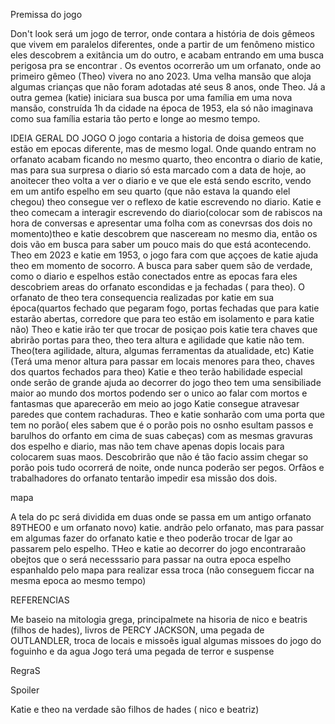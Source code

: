 Premissa do jogo


Don't look será um jogo de terror, onde contara a história de dois gêmeos que vivem em paralelos diferentes, onde a partir de um fenômeno mistico eles descobrem a exitância um do outro, e acabam entrando em uma busca perigosa pra se encontrar .
Os eventos ocorrerão um um orfanato, onde ao primeiro gêmeo (Theo) vivera no ano 2023. Uma velha mansão que aloja algumas crianças que não foram adotadas até seus 8 anos, onde Theo. Já a outra gemea (katie) iniciara sua busca por uma família em uma nova mansão, construída 1h da cidade na época de 1953, ela só não imaginava como sua família estaria tão perto e longe ao mesmo tempo.

IDEIA GERAL DO JOGO
O jogo contaria a historia de doisa gemeos que estão em epocas diferente, mas de mesmo  logal. Onde quando entram no orfanato acabam ficando no mesmo quarto, theo encontra o diario de katie, mas para sua surpresa o diario só esta marcado com a data de hoje, ao anoitecer theo volta a ver o diario e ve que ele está sendo escrito, vendo em um antifo espelho em seu quarto (que não estava la quando elel chegou) theo consegue ver o reflexo de katie escrevendo no diario.
Katie e theo comecam a interagir escrevendo do diario(colocar som de rabiscos na hora de conversas e apresentar uma folha com as conevrsas dos dois no momento)theo e katie descobrem que nasceream no mesmo dia, então os dois vão em busca para saber um pouco mais do que está acontecendo. Theo em 2023 e katie em 1953, o jogo fara com que aççoes de katie ajuda theo em momento de socorro.
A busca para saber quem são de verdade, como o diario e espelhos estão conectados entre as epocas fara eles descobriem areas do orfanato escondidas e ja fechadas ( para theo). O orfanato de theo tera consequencia realizadas por katie em sua época(quartos fechado que pegaram fogo, portas fechadas que para katie estarão abertas, corredore que para teo estão em isolamento e para katie não) Theo e katie irão ter que trocar de posiçao pois katie tera chaves que abrirão portas para theo, theo tera altura e agilidade que katie não tem.
Theo(tera agilidade, altura, algumas ferramentas da atualidade, etc)
Katie (Terá uma menor altura para passar em locais menores para theo, chaves dos quartos fechados para theo)
Katie e theo terão habilidade especial onde serão de grande ajuda ao decorrer do jogo
theo tem uma sensibiliade maior ao mundo dos mortos podendo ser o unico ao falar com mortos e fantasmas que aparecerão em meio ao jogo
Katie consegue atravesar paredes que contem rachaduras.
Theo e katie sonharão com uma porta que  tem no porão( eles sabem que é o porão pois no osnho esultam passos e barulhos do orfanto em cima de suas cabeças) com as mesmas gravuras dos espelho e diario, mas não tem chave apenas dopis locais para colocarem suas maos. Descobrirão que não é tão facio assim chegar so porão pois tudo ocorrerá de noite, onde nunca poderão ser  pegos.
Orfãos e trabalhadores do orfanato tentarão impedir esa missão dos dois.



mapa


A tela do pc será dividida em duas onde se passa em um antigo orfanato 89THEO0 e um orfanato novo) katie. andrão pelo orfanato, mas para passar em algumas fazer do orfanato katie e theo poderão trocar de lgar ao passarem pelo espelho. 
THeo e katie ao decorrer do jogo encontraraão obejtos que o será necesssario para passar na outra epoca 
espelho espanhaldo pelo mapa para realizar essa troca (não conseguem ficcar na mesma epoca ao mesmo tempo)

REFERENCIAS


Me baseio na mitologia grega, principalmete na hisoria de nico e beatris (filhos de hades), livros de PERCY JACKSON, uma pegada de OUTLANDLER, troca de locais e missoẽs igual algumas missoes do jogo do foguinho e da agua
Jogo terá uma pegada de terror e suspense

RegraS












Spoiler

Katie e theo na verdade são filhos de hades ( nico e beatriz)

